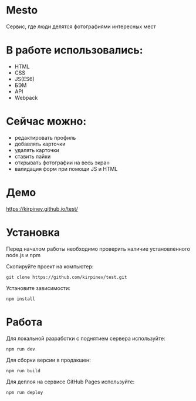 # Mesto

Сервис, где люди делятся фотографиями интересных мест

# В работе использовались:
- HTML 
- CSS 
- JS(ES6)
- БЭМ
- API
- Webpack

# Сейчас можно:
- редактировать профиль
- добавлять карточки
- удалять карточки
- ставить лайки
- открывать фотографии на весь экран
- валидация форм при помощи JS и HTML



# Демо
https://kirpinev.github.io/test/

# Установка

Перед началом работы необходимо проверить наличие установленного node.js и npm

Скопируйте проект на компьютер:

```
git clone https://github.com/kirpinev/test.git
```

Установите зависимости:

```
npm install
```

# Работа

Для локальной разработки с поднятием сервера используйте:

```
npm run dev
```

Для сборки версии в продакшен:

```
npm run build
```

Для деплоя на сервисе GitHub Pages используйте:

```
npm run deploy
```